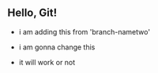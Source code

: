 ## Hello, Git!

- i am adding this from 'branch-nametwo'

- i am gonna change this

- it will work or not